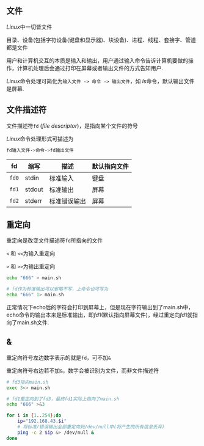 <!--
 * @Description: 
 * @Version: 1.0
 * @Author: DaLao
 * @Email: dalao_li@163.com
 * @Date: 2021-03-30 11:54:45
 * @LastEditors: DaLao
 * @LastEditTime: 2021-12-27 23:20:32
-->

## 文件

$Linux$中一切皆文件

目录、设备(包括字符设备(键盘和显示器)、块设备)、进程、线程、套接字、管道都是文件

用户和计算机交互的本质是输入和输出，用户通过输入命令告诉计算机要做的操作，计算机处理后会通过打印在屏幕或者输出文件的方式告知用户.

$Linux$命令处理可简化为`输入文件 -> 命令 -> 输出文件`，如 $ls$命令，默认输出文件是屏幕.


## 文件描述符

文件描述符`fd` ($file$ $descriptor$)，是指向某个文件的符号

$Linux$命令处理形式可描述为

```sh
fd输入文件->命令->fd输出文件
```

| fd    | 缩写   | 描述         | 默认指向文件 |
| ----- | ------ | ------------ | ------------ |
| `fd0` | stdin  | 标准输入     | 键盘         |
| `fd1` | stdout | 标准输出     | 屏幕         |
| `fd2` | stderr | 标准错误输出 | 屏幕         |


## 重定向

重定向是改变文件描述符`fd`所指向的文件

`<` 和 `<<`为输入重定向

`>` 和 `>>`为输出重定向

```sh
echo "666" > main.sh

# fd作为标准输出可以省略不写，上命令也可写为
echo "666" 1> main.sh
```
正常情况下echo后的字符会打印到屏幕上，但是现在字符输出到了main.sh中，echo命令的输出本来是标准输出，即$fd1$(默认指向屏幕文件)，经过重定向$fd1$就指向了main.sh文件.


## &

重定向符号左边数字表示的就是`fd`，可不加`&`  

重定向符号右边若不加`&`，数字会被识别为文件，而非文件描述符


```sh
# fd3指向main.sh
exec 3<> main.sh

# fd1重定向到了fd3，最终fd1实际上指向了main.sh
echo "666" >&3
```

```sh
for i in {1..254};do
    ip="192.168.43.$i"
    # 将标准/错误输出全部重定向到/dev/null中(将产生的所有信息丢弃)
    ping -c 2 $ip &> /dev/null &
done
```